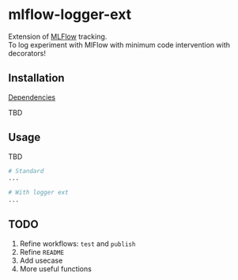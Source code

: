 # mlflow-logger-ext
Extension of [MLFlow](https://mlflow.org/) tracking.  
To log experiment with MlFlow with minimum code intervention with decorators!

## Installation
[Dependencies](./pyproject.toml)

TBD


## Usage

TBD
```python
# Standard
...

# With logger ext
...
```

## TODO
1. Refine workflows: `test` and `publish`
2. Refine `README`
3. Add usecase
4. More useful functions

